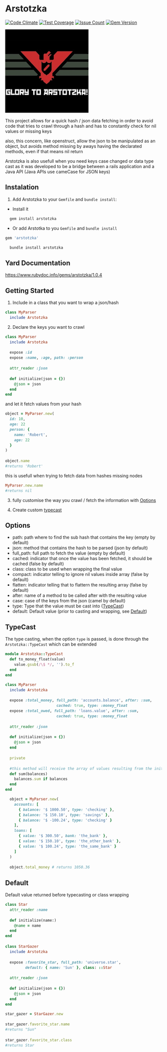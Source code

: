 Arstotzka
========
[![Code Climate](https://codeclimate.com/github/darthjee/arstotzka/badges/gpa.svg)](https://codeclimate.com/github/darthjee/arstotzka)
[![Test Coverage](https://codeclimate.com/github/darthjee/arstotzka/badges/coverage.svg)](https://codeclimate.com/github/darthjee/arstotzka/coverage)
[![Issue Count](https://codeclimate.com/github/darthjee/arstotzka/badges/issue_count.svg)](https://codeclimate.com/github/darthjee/arstotzka)
[![Gem Version](https://badge.fury.io/rb/arstotzka.svg)](https://badge.fury.io/rb/arstotzka)

![arstotzka](https://raw.githubusercontent.com/darthjee/arstotzka/master/arstotzka.jpg)

This project allows for a quick hash / json data fetching in order to avoid code
that tries to crawl through a hash and has to constantly check for nil values or missing keys

also, this concern, like openstruct, allow the json to be manipulated as an object, but
avoids method missing by aways having the declarated methods, even if that means nil return

Arstotzka is also usefull when you need keys case changed or data type cast as it was developed
to be a bridge between a rails application and a Java API (Java APIs use cameCase for
JSON keys)

Instalation
---------------
1. Add Arstotzka to your `Gemfile` and `bundle install`:
  - Install it

  ```ruby
    gem install arstotzka
  ```

  - Or add Arstotka to you `Gemfile` and `bundle install`

  ```ruby
  gem 'arstotzka'
  ```

  ```bash
    bundle install arstotzka
  ```

Yard Documentation
-------------------
https://www.rubydoc.info/gems/arstotzka/1.0.4

Getting Started
---------------
1. Include in a class that you want to wrap a json/hash
  ```ruby
  class MyParser
    include Arstotzka
  ```

2. Declare the keys you want to crawl
  ```ruby
  class MyParser
    include Arstotzka

    expose :id
    expose :name, :age, path: :person

    attr_reader :json

    def initialize(json = {})
      @json = json
    end
  end

  ```

  and let it fetch values from your hash


  ```ruby
  object = MyParser.new(
    id: 10,
    age: 22
    person: {
      name: 'Robert',
      age: 22
    }
  )

  object.name
  #returns 'Robert'
  ```

  this is usefull when trying to fetch data from hashes missing nodes

  ```ruby
  MyParser.new.name
  #returns nil
  ```

3. fully customise the way you crawl / fetch the information with [Options](#options)

4. Create custom [typecast](#TypeCast)

Options
-------
- path: path where to find the sub hash that contains the key (empty by default)
- json: method that contains the hash to be parsed (json by default)
- full_path: full path to fetch the value (empty by default)
- cached: indicator that once the value has been fetched, it should be cached (false by default)
- class: class to be used when wrapping the final value
- compact: indicator telling to ignore nil values inside array (false by default)
- flatten: indicator telling that to flattern the resulting array (false by default)
- after: name of a method to be called after with the resulting value
- case: case of the keys from the json (camel by default)
- type: Type that the value must be cast into ([TypeCast](#typecast))
- default: Default value (prior to casting and wrapping, see [Default](#default))

## TypeCast
The type casting, when the option `type` is passed, is done through the `Arstotzka::TypeCast` which can
be extended

```ruby
module Arstotzka::TypeCast
  def to_money_float(value)
    value.gsub(/\$ */, '').to_f
  end
end
```

```ruby
class MyParser
  include Arstotzka

  expose :total_money, full_path: 'accounts.balance', after: :sum,
                       cached: true, type: :money_float
  expose :total_owed, full_path: 'loans.value', after: :sum,
                       cached: true, type: :money_float

  attr_reader :json

  def initialize(json = {})
    @json = json
  end

  private

  #this method will receive the array of values resulting from the initial mapping
  def sum(balances)
    balances.sum if balances
  end
end
```

```ruby
  object = MyParser.new(
    accounts: [
      { balance: '$ 1000.50', type: 'checking' },
      { balance: '$ 150.10', type: 'savings' },
      { balance: '$ -100.24', type: 'checking' }
    ],
    loans: [
      { value: '$ 300.50', bank: 'the_bank' },
      { value: '$ 150.10', type: 'the_other_bank' },
      { value: '$ 100.24', type: 'the_same_bank' }
    ]
  )

  object.total_money # returns 1050.36
```

## Default
Default value returned before typecasting or class wrapping

```ruby
class Star
  attr_reader :name

  def initialize(name:)
    @name = name
  end
end

class StarGazer
  include Arstotzka

  expose :favorite_star, full_path: 'universe.star',
         default: { name: 'Sun' }, class: ::Star

  attr_reader :json

  def initialize(json = {})
    @json = json
  end
end

```


```ruby
star_gazer = StarGazer.new

star_gazer.favorite_star.name
#returns "Sun"

star_gazer.favorite_star.class
#returns Star
```

